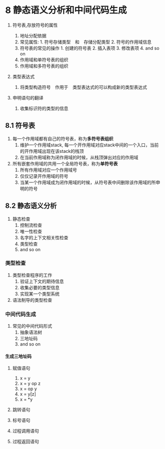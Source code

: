 # 8 静态语义分析和中间代码生成
1. 符号表,存放符号的属性
    1. 地址分配依据
    2. 常见属性: 1. 符号存储类型　和　存储分配类型 2. 符号的作用域信息
    3. 符号表的常见的操作 1. 创建的符号表 2. 插入表项 3. 修改表项 4. and so on
    4. 作用域和单符号表的组织
    5. 作用域和多符号表的组织

2. 类型表达式
    1. 将类型构造符号　作用于　类型表达式的可以构成新的类型表达式

3. 申明语句的翻译
    1. 收集标识符的类型的信息

## 8.1 符号表
1. 每一个作用域都有自己的符号表，称为**多符号表组织**
    1. 维护一个作用域stack, 每一个开作用域对应stack中间的一个入口，当前的开作用域出现在该stack的栈顶
    2. 在当前作用域称为闭作用域的时候，从栈顶弹出对应的作用域
2. 所有嵌套作用域的共用一个全局符号表，称为**单符号表**
    1. 所有作用域对应一个作用域号
    2. 仅仅记录开作用域的符号
    3. 当某一个作用域成为闭作用域的时候，从符号表中间删除该作用域的所申明的符号


## 8.2 静态语义分析
1. 静态检查
    1. 控制流检查
    2. 唯一性检查
    3. 名字的上下文相关性检查
    4. 类型检查
    5. and so on

### 类型检查
1. 类型检查程序的工作
    1. 验证上下文的期待信息
    2. 收集必要的类型信息
    3. 实现某一个类型系统
2. 语法制导的类型检查

### 中间代码生成
1. 常见的中间代码形式
    1. 抽象语法树
    2. 三地址码
    3. and so on

#### 生成三地址码
1. 赋值语句
    1. x = y
    2. x = y op z
    3. x = op y
    4. x = y[z]
    5. x = \*y


2. 跳转语句

3. 标号语句

4. 过程调用语句

5. 过程返回语句
